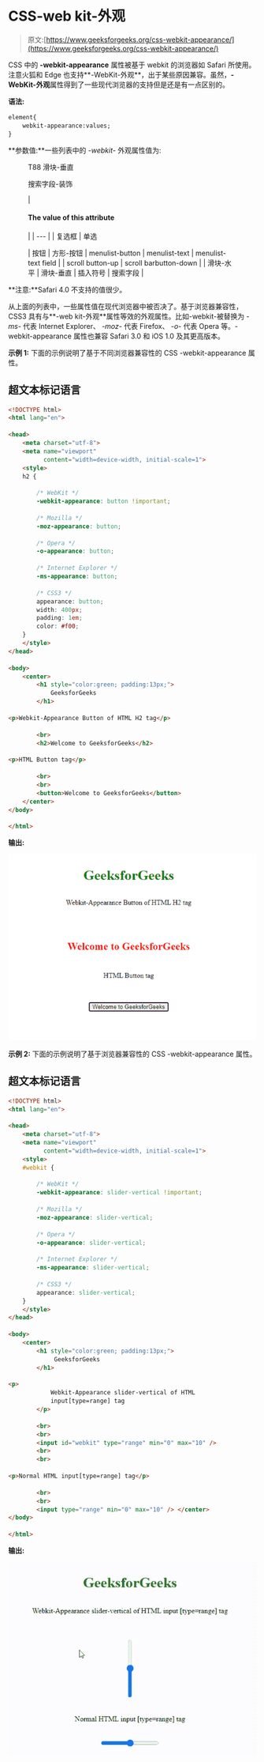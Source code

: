 # CSS-web kit-外观

> 原文:[https://www.geeksforgeeks.org/css-webkit-appearance/](https://www.geeksforgeeks.org/css-webkit-appearance/)

CSS 中的 **-webkit-appearance** 属性被基于 webkit 的浏览器如 Safari 所使用。注意火狐和 Edge 也支持**-WebKit-外观**，出于某些原因兼容。虽然，**-WebKit-外观**属性得到了一些现代浏览器的支持但是还是有一点区别的。

**语法:**

```html
element{
    webkit-appearance:values;
}
```

**参数值:**一些列表中的 *-webkit-* 外观属性值为:

<figure class="table">T88 滑块-垂直

搜索字段-装饰

| 

#### The value of this attribute

 |
| --- |
| 复选框 | 单选

 | 按钮 | 方形-按钮 | menulist-button | menulist-text | menulist-text field |
| scroll button-up | scroll barbutton-down |
| 滑块-水平 | 滑块-垂直 | 插入符号 | 搜索字段 |

</figure>

**注意:**Safari 4.0 不支持的值很少。

从上面的列表中，一些属性值在现代浏览器中被否决了。基于浏览器兼容性，CSS3 具有与**-web kit-外观**属性等效的外观属性。比如-webkit-被替换为 *-ms-* 代表 Internet Explorer、 *-moz-* 代表 Firefox、 *-o-* 代表 Opera 等。-webkit-appearance 属性也兼容 Safari 3.0 和 iOS 1.0 及其更高版本。

**示例 1:** 下面的示例说明了基于不同浏览器兼容性的 CSS -webkit-appearance 属性。

## 超文本标记语言

```html
<!DOCTYPE html>
<html lang="en">

<head>
    <meta charset="utf-8">
    <meta name="viewport"
          content="width=device-width, initial-scale=1">
    <style>
    h2 {

        /* WebKit */
        -webkit-appearance: button !important;

        /* Mozilla */
        -moz-appearance: button;

        /* Opera */
        -o-appearance: button;

        /* Internet Explorer */
        -ms-appearance: button;

        /* CSS3 */
        appearance: button;
        width: 400px;
        padding: 1em;
        color: #f00;
    }
    </style>
</head>

<body>
    <center>
        <h1 style="color:green; padding:13px;">
            GeeksforGeeks
        </h1>

<p>Webkit-Appearance Button of HTML H2 tag</p>

        <br>
        <h2>Welcome to GeeksforGeeks</h2>

<p>HTML Button tag</p>

        <br>
        <br>
        <button>Welcome to GeeksforGeeks</button>
    </center>
</body>

</html>
```

**输出:**

![](img/b351090f8df599f06284162d20014c31.png)

**示例 2:** 下面的示例说明了基于浏览器兼容性的 CSS -webkit-appearance 属性。

## 超文本标记语言

```html
<!DOCTYPE html>
<html lang="en">

<head>
    <meta charset="utf-8">
    <meta name="viewport"
          content="width=device-width, initial-scale=1">
    <style>
    #webkit {

        /* WebKit */
        -webkit-appearance: slider-vertical !important;

        /* Mozilla */
        -moz-appearance: slider-vertical;

        /* Opera */
        -o-appearance: slider-vertical;

        /* Internet Explorer */
        -ms-appearance: slider-vertical;

        /* CSS3 */
        appearance: slider-vertical;
    }
    </style>
</head>

<body>
    <center>
        <h1 style="color:green; padding:13px;">
             GeeksforGeeks
        </h1>

<p>
            Webkit-Appearance slider-vertical of HTML
            input[type=range] tag
        </p>

        <br>
        <br>
        <input id="webkit" type="range" min="0" max="10" />
        <br>
        <br>

<p>Normal HTML input[type=range] tag</p>

        <br>
        <br>
        <input type="range" min="0" max="10" /> </center>
</body>

</html>
```

**输出:**

![](img/7bfc06ea93cb0b67cf9c71d73d1e3fe5.png)
